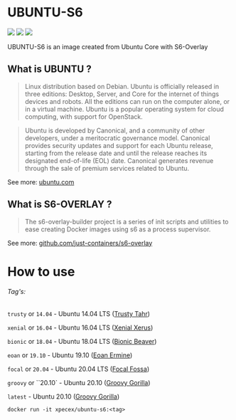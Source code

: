 # UBUNTU-S6
[![](https://images.microbadger.com/badges/image/xpecex/ubuntu-s6.svg)](https://microbadger.com/images/xpecex/ubuntu-s6 "Get your own image badge on microbadger.com") [![](https://images.microbadger.com/badges/version/xpecex/ubuntu-s6.svg)](https://microbadger.com/images/xpecex/ubuntu-s6 "Get your own version badge on microbadger.com") [![](https://api.travis-ci.org/xpecex/ubuntu-s6.svg?branch=master)](https://travis-ci.org/github/xpecex/ubuntu-s6)

UBUNTU-S6 is an image created from Ubuntu Core with S6-Overlay


## What is UBUNTU ?
>Linux distribution based on Debian. Ubuntu is officially released in three editions: Desktop, Server, and Core for the internet of things devices and robots. All the editions can run on the computer alone, or in a virtual machine. Ubuntu is a popular operating system for cloud computing, with support for OpenStack.

>Ubuntu is developed by Canonical, and a community of other developers, under a meritocratic governance model. Canonical provides security updates and support for each Ubuntu release, starting from the release date and until the release reaches its designated end-of-life (EOL) date. Canonical generates revenue through the sale of premium services related to Ubuntu.

See more: [ubuntu.com](https://ubuntu.com/about)



## What is S6-OVERLAY ?
>The s6-overlay-builder project is a series of init scripts and utilities to ease creating Docker images using s6 as a process supervisor.

See more: [github.com/just-containers/s6-overlay](https://github.com/just-containers/s6-overlay#s6-overlay-)



# How to use
###### Tag's:

`trusty` or `14.04` - Ubuntu 14.04 LTS ([Trusty Tahr](https://wiki.ubuntu.com/TrustyTahr/ReleaseNotes))

`xenial` or `16.04` - Ubuntu 16.04 LTS ([Xenial Xerus](https://wiki.ubuntu.com/XenialXerus/ReleaseNotes))

`bionic` or `18.04` - Ubuntu 18.04 LTS ([Bionic Beaver](https://wiki.ubuntu.com/BionicBeaver/ReleaseNotes))

`eoan`   or `19.10` - Ubuntu 19.10 ([Eoan Ermine](https://wiki.ubuntu.com/EoanErmine/ReleaseNotes))

`focal` or `20.04` - Ubuntu 20.04 LTS ([Focal Fossa](https://wiki.ubuntu.com/FocalFossa/ReleaseNotes))

`groovy` or ``20.10` - Ubuntu 20.10 ([Groovy Gorilla](https://wiki.ubuntu.com/GroovyGorilla/ReleaseNotes))

`latest` - Ubuntu 20.10 ([Groovy Gorilla](https://wiki.ubuntu.com/GroovyGorilla/ReleaseNotes))

`docker run -it xpecex/ubuntu-s6:<tag>`
